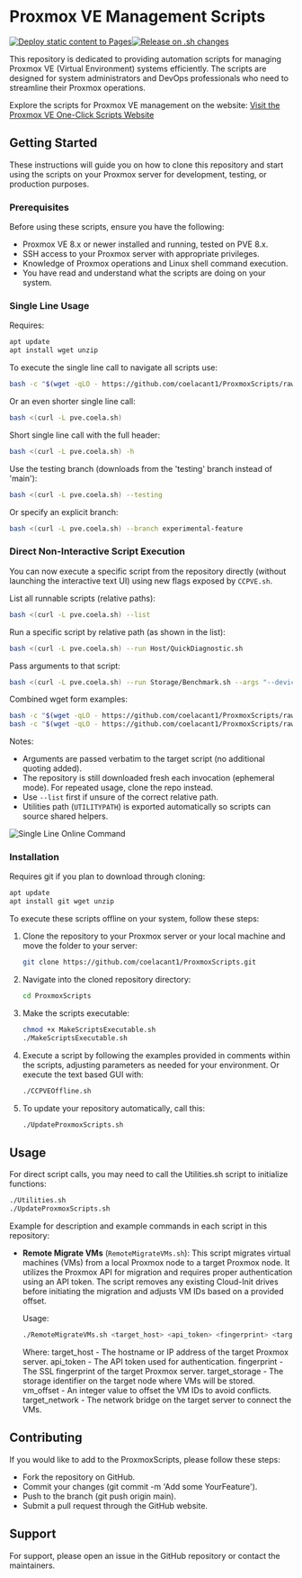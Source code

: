 # Proxmox VE Management Scripts

[![Deploy static content to Pages](https://github.com/coelacant1/ProxmoxScripts/actions/workflows/static.yml/badge.svg?branch=main)](https://github.com/coelacant1/ProxmoxScripts/actions/workflows/static.yml)[![Release on .sh changes](https://github.com/coelacant1/ProxmoxScripts/actions/workflows/release.yml/badge.svg?branch=main)](https://github.com/coelacant1/ProxmoxScripts/actions/workflows/release.yml)

This repository is dedicated to providing automation scripts for managing Proxmox VE (Virtual Environment) systems efficiently. The scripts are designed for system administrators and DevOps professionals who need to streamline their Proxmox operations.

Explore the scripts for Proxmox VE management on the website:
[Visit the Proxmox VE One-Click Scripts Website](https://coelacant1.github.io/ProxmoxScripts/)

## Getting Started

These instructions will guide you on how to clone this repository and start using the scripts on your Proxmox server for development, testing, or production purposes.

### Prerequisites

Before using these scripts, ensure you have the following:
- Proxmox VE 8.x or newer installed and running, tested on PVE 8.x.
- SSH access to your Proxmox server with appropriate privileges.
- Knowledge of Proxmox operations and Linux shell command execution.
- You have read and understand what the scripts are doing on your system.

### Single Line Usage

Requires:
```bash
apt update
apt install wget unzip
```

To execute the single line call to navigate all scripts use:
```bash
bash -c "$(wget -qLO - https://github.com/coelacant1/ProxmoxScripts/raw/main/CCPVE.sh)"
```

Or an even shorter single line call:
```bash
bash <(curl -L pve.coela.sh)
```

Short single line call with the full header:
```bash
bash <(curl -L pve.coela.sh) -h
```

Use the testing branch (downloads from the 'testing' branch instead of 'main'):
```bash
bash <(curl -L pve.coela.sh) --testing
```

Or specify an explicit branch:
```bash
bash <(curl -L pve.coela.sh) --branch experimental-feature
```

### Direct Non-Interactive Script Execution

You can now execute a specific script from the repository directly (without launching the interactive text UI) using new flags exposed by `CCPVE.sh`.

List all runnable scripts (relative paths):
```bash
bash <(curl -L pve.coela.sh) --list
```

Run a specific script by relative path (as shown in the list):
```bash
bash <(curl -L pve.coela.sh) --run Host/QuickDiagnostic.sh
```

Pass arguments to that script:
```bash
bash <(curl -L pve.coela.sh) --run Storage/Benchmark.sh --args "--device /dev/nvme0n1 --mode quick"
```

Combined wget form examples:
```bash
bash -c "$(wget -qLO - https://github.com/coelacant1/ProxmoxScripts/raw/main/CCPVE.sh)" --list
bash -c "$(wget -qLO - https://github.com/coelacant1/ProxmoxScripts/raw/main/CCPVE.sh)" --run VirtualMachines/CreateFromISO.sh --args "--iso debian-12.iso --vmid 900 --storage local-lvm"
```

Notes:
- Arguments are passed verbatim to the target script (no additional quoting added).
- The repository is still downloaded fresh each invocation (ephemeral mode). For repeated usage, clone the repo instead.
- Use `--list` first if unsure of the correct relative path.
- Utilities path (`UTILITYPATH`) is exported automatically so scripts can source shared helpers.

![Single Line Online Command](.site/SingleLineCommand.png)

### Installation

Requires git if you plan to download through cloning:
```bash
apt update
apt install git wget unzip
```

To execute these scripts offline on your system, follow these steps:

1. Clone the repository to your Proxmox server or your local machine and move the folder to your server:
    ```bash
    git clone https://github.com/coelacant1/ProxmoxScripts.git
    ```

2. Navigate into the cloned repository directory:
    ```bash
    cd ProxmoxScripts
    ```

3. Make the scripts executable:
    ```bash
    chmod +x MakeScriptsExecutable.sh
    ./MakeScriptsExecutable.sh
    ```

4. Execute a script by following the examples provided in comments within the scripts, adjusting parameters as needed for your environment. Or execute the text based GUI with:
    ```bash
    ./CCPVEOffline.sh
    ```

5. To update your repository automatically, call this:
    ```bash
    ./UpdateProxmoxScripts.sh
    ```


## Usage

For direct script calls, you may need to call the Utilities.sh script to initialize functions:
```bash
./Utilities.sh
./UpdateProxmoxScripts.sh
```

Example for description and example commands in each script in this repository:

- **Remote Migrate VMs** (`RemoteMigrateVMs.sh`):
  This script migrates virtual machines (VMs) from a local Proxmox node to a target Proxmox node.
  It utilizes the Proxmox API for migration and requires proper authentication using an API token.
  The script removes any existing Cloud-Init drives before initiating the migration and adjusts VM IDs based on a provided offset.

  Usage:
    ```bash
    ./RemoteMigrateVMs.sh <target_host> <api_token> <fingerprint> <target_storage> <vm_offset> <target_network>
    ```

  Where:
    target_host - The hostname or IP address of the target Proxmox server.
    api_token - The API token used for authentication.
    fingerprint - The SSL fingerprint of the target Proxmox server.
    target_storage - The storage identifier on the target node where VMs will be stored.
    vm_offset - An integer value to offset the VM IDs to avoid conflicts.
    target_network - The network bridge on the target server to connect the VMs.

## Contributing

If you would like to add to the ProxmoxScripts, please follow these steps:

- Fork the repository on GitHub.
- Commit your changes (git commit -m 'Add some YourFeature').
- Push to the branch (git push origin main).
- Submit a pull request through the GitHub website.

## Support

For support, please open an issue in the GitHub repository or contact the maintainers.

